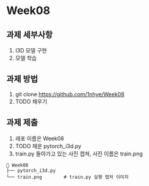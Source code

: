 # Week08

## 과제 세부사항
1. I3D 모델 구현
2. 모델 학습

## 과제 방법
1. git clone https://github.com/1nhye/Week08
2. TODO 채우기

## 과제 제출
1. 레포 이름은 Week08
2. TODO 채운 pytorch_i3d.py
3. train.py 돌아가고 있는 사진 캡쳐, 사진 이름은 train.png
```
📂 Week08
├── pytorch_i3d.py
└── train.png        # train.py 실행 캡처 이미지
```
